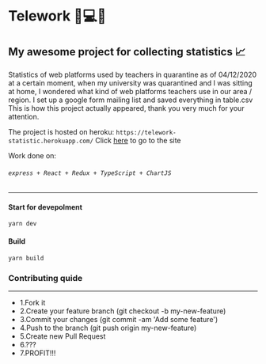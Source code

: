 # Telework 📱💻📠

##  My awesome project for collecting statistics 📈

Statistics of web platforms used by teachers in quarantine as of 04/12/2020
at a certain moment, when my university was quarantined and I was sitting at home, I wondered what kind of web platforms teachers use in our area / region.
I set up a google form mailing list and saved everything in table.csv
This is how this project actually appeared, thank you very much for your attention.

The project is hosted on heroku:
`https://telework-statistic.herokuapp.com/`
Click [here](https://telework-statistic.herokuapp.com/) to go to the site

Work done on:

###### `express + React + Redux + TypeScript + ChartJS`

-----

#### Start for devepolment

```
yarn dev
```
#### Build

```
yarn build
```

### Contributing quide
------
* 1.Fork it
* 2.Create your feature branch (git checkout -b my-new-feature)
* 3.Commit your changes (git commit -am 'Add some feature')
* 4.Push to the branch (git push origin my-new-feature)
* 5.Create new Pull Request
* 6.???
* 7.PROFIT!!!